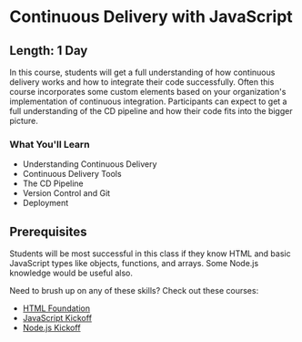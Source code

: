 Continuous Delivery with JavaScript
=======

## Length: 1 Day

In this course, students will get a full understanding of how continuous delivery works and how to integrate their code successfully. Often this course incorporates some custom elements based on your organization's implementation of continuous integration. Participants can expect to get a full understanding of the CD pipeline and how their code fits into the bigger picture.

### What You'll Learn

* Understanding Continuous Delivery
* Continuous Delivery Tools
* The CD Pipeline
* Version Control and Git
* Deployment

## Prerequisites
Students will be most successful in this class if they know HTML and basic JavaScript types like objects, functions, and arrays. Some Node.js knowledge would be useful also.

Need to brush up on any of these skills? Check out these courses:

* [HTML Foundation](https://www.moonhighway.com/info/html5-foundation)
* [JavaScript Kickoff](https://www.moonhighway.com/info/css-kickoff)
* [Node.js Kickoff](https://www.moonhighway.com/info/node-kickoff)
